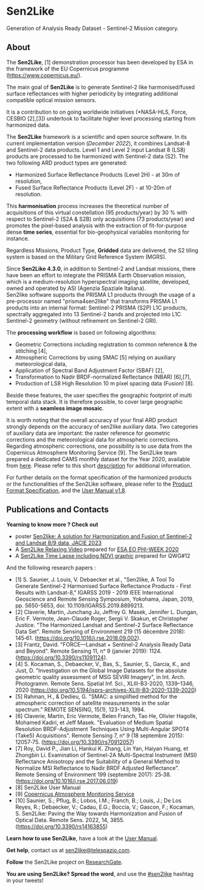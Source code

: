 # Sen2Like
Generation of Analysis Ready Dataset - Sentinel-2 Mission category.
   
## About

The __Sen2Like__, [1] demonstration processor has been developed by ESA in the framework of the EU Copernicus programme (https://www.copernicus.eu/).

The main goal of __Sen2Like__ is to generate Sentinel-2 like harmonised/fused surface reflectances with higher periodicity by integrating additional compatible optical mission sensors.

It is a contribution to on going worldwide initiatives (*NASA-HLS, Force, CESBIO [2],[3]) undertook to facilitate higher level processing starting from harmonized data. 

The __Sen2Like__ framework is a scientific and open source software. In its current implementation version (*December 2022*), it combines Landsat-8 and Sentinel-2 data products. 
Level 1 and Level 2 input Landsat 8 (LS8) products are processed to be harmonized with Sentinel-2 data (S2).
The two following ARD product types are generated: 
* Harmonized Surface Reflectance Products (Level 2H) - at 30m of resolution,
* Fused Surface Reflectance Products (Level 2F) - at 10-20m of resolution. 

This __harmonisation__ process increases the theoretical number of acquisitions of this virtual constellation (95 
 products/year) by 30 % with respect to Sentinel-2 (S2A & S2B) only acquisitions (73 products/year) and promotes 
 the pixel-based analysis with the extraction of fit-for-purpose dense __time series__, essential 
 for bio-geophysical variables monitoring for instance.

Regardless Missions, Product Type, __Gridded__ data are delivered, the S2 tiling system is based on
the Military Grid Reference System (MGRS).

Since __Sen2Like 4.3.0__, in addition to Sentinel-2 and Landsat missions, there have been an effort to integrate the PRISMA Earth Observation mission, which is a medium-resolution hyperspectral imaging satellite, developed, owned and operated by ASI (Agenzia Spaziale Italiana).  
Sen2like software supports the PRISMA L1 products through the usage of a pre-processor named "prisma4sen2like" that transforms PRISMA L1 products into an internal format: Sentinel-2 PRISMA (S2P) L1C products, spectrally aggregated into 13 Sentinel-2 bands and projected into L1C Sentinel-2 geometry (without refinement on Sentinel-2 GRI).

The __processing workflow__ is based on following algorithms:
*	Geometric Corrections including registration to common reference & the stitching [4],
*	Atmospheric Corrections by using SMAC [5] relying on auxiliary meteorological data,
*	Application of Spectral Band Adjustment Factor (SBAF) [2],
*	Transformation to Nadir BRDF-normalized Reflectance (NBAR) [6],[7],
*	Production of LS8 High Resolution 10 m pixel spacing data (Fusion) [8].
 
Beside these features, the user specifies the geographic footprint of multi temporal data stack.
It is therefore possible, to cover large geographic extent with a __seamless image mosaic__.  

It is worth noting that the overall accuracy of your final ARD product strongly depends on the accuracy of sen2like auxiliary data. Two categories of auxiliary data are important: the raster reference for geometric corrections and the meteorological data for atmospheric corrections. Regarding atmospheric corrections, one possibility is to use data from the Copernicus Atmosphere Monitoring Service [9]. The Sen2Like team prepared a dedicated CAMS monthly dataset for the Year 2020, available from [here](http://185.178.85.51/CAMS/). Please refer to this short [description](http://185.178.85.51/CAMS/Readme_CAMS2020.txt) for additional information.

For further details on the format specification of the harmonized products or the functionalities of the Sen2Like software, please 
refer to the [Product Format Specification](sen2like/docs/source/S2-PDGS-MPC-L2HF-PFS-v1.2.pdf), and the [User Manual v1.8](sen2like/docs/source/S2-SEN2LIKE-UM-V1.9.pdf).

## Publications and Contacts
**Yearning to know more ? Check out**
*	poster [Sen2like: A solution for Harmonization and Fusion of Sentinel-2 and Landsat 8/9 data, JACIE 2023](https://www.researchgate.net/publication/372831217_Sen2like_A_solution_for_Harmonization_and_Fusion_of_Sentinel-2_and_Landsat_89_data)
*	A [Sen2Like Relaxing Video](https://youtu.be/KBSYYBShyos) prepared for [ESA EO PHI-WEEK 2020](https://www.youtube.com/playlist?list=PLvT7fd9OiI9XELZXcljYTftUtJ_NFWRrY)
*	A [Sen2Like Time Lapse including NDVI graphic](https://youtu.be/yEObvI1KQBg) prepared for QWG#12

And the following research papers :
 + [1] S. Saunier, J. Louis, V. Debaecker et al., "Sen2like, A Tool To Generate Sentinel-2 Harmonised Surface Reflectance Products - First Results with Landsat-8," IGARSS 2019 - 2019 IEEE International Geoscience and Remote Sensing Symposium, Yokohama, Japan, 2019, pp. 5650-5653, doi: 10.1109/IGARSS.2019.8899213.
 + [2] Claverie, Martin, Junchang Ju, Jeffrey G. Masek, Jennifer L. Dungan, Eric F. Vermote, Jean-Claude Roger, Sergii V. Skakun, et Christopher Justice. "The Harmonized Landsat and Sentinel-2 Surface Reflectance Data Set". Remote Sensing of Environment 219 (15 décembre 2018): 145‑61. (https://doi.org/10.1016/j.rse.2018.09.002).
 + [3] Frantz, David. "FORCE—Landsat + Sentinel-2 Analysis Ready Data and Beyond". Remote Sensing 11, nᵒ 9 (janvier 2019): 1124. (https://doi.org/10.3390/rs11091124).
 + [4] S. Kocaman, S., Debaecker, V., Bas, S., Saunier, S., Garcia, K., and Just, D. "Investigation on the Global Image Datasets for the absolute geometric quality assessment of MSG SEVIRI Imagery", in Int. Arch. Photogramm. Remote Sens. Spatial Inf. Sci., XLIII-B3-2020, 1339–1346, 2020 (https://doi.org/10.5194/isprs-archives-XLIII-B3-2020-1339-2020) 
 + [5] Rahman, H., & Dedieu, G. "SMAC: a simplified method for the atmospheric correction of satellite measurements in the solar spectrum." REMOTE SENSING, 15(1), 123-143, 1994.
 + [6] Claverie, Martin, Eric Vermote, Belen Franch, Tao He, Olivier Hagolle, Mohamed Kadiri, et Jeff Masek. "Evaluation of Medium Spatial Resolution BRDF-Adjustment Techniques Using Multi-Angular SPOT4 (Take5) Acquisitions". Remote Sensing 7, nᵒ 9 (18 septembre 2015): 12057‑75. (https://doi.org/10.3390/rs70912057) 
 + [7] Roy, David P., Jian Li, Hankui K. Zhang, Lin Yan, Haiyan Huang, et Zhongbin Li. Examination of Sentinel-2A Multi-Spectral Instrument (MSI) Reflectance Anisotropy and the Suitability of a General Method to Normalize MSI Reflectance to Nadir BRDF Adjusted Reflectance". Remote Sensing of Environment 199 (septembre 2017): 25‑38. (https://doi.org/10.1016/j.rse.2017.06.019)
 + [8] Sen2Like User Manual
 + [9] [Copernicus Atmosphere Monitoring Service](https://atmosphere.copernicus.eu/)
 + [10] Saunier, S.; Pflug, B.; Lobos, I.M.; Franch, B.; Louis, J.; De Los Reyes, R.; Debaecker, V.; Cadau, E.G.; Boccia, V.; Gascon, F.; Kocaman, S. Sen2Like: Paving the Way towards Harmonization and Fusion of Optical Data. Remote Sens. 2022, 14, 3855. (https://doi.org/10.3390/rs14163855) 


**Learn how to use Sen2Like**, have a look at the [User Manual](sen2like/docs/source/S2-SEN2LIKE-UM-V1.9.pdf).

**Get help**, contact us at sen2like@telespazio.com.

**Follow** the Sen2Like project on [ResearchGate](https://www.researchgate.net/project/Sen2Like).

**You are using Sen2Like? Spread the word**, and use the [#sen2like]() hashtag in your tweets!
